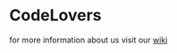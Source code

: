 # CodeLovers

for more information about us visit our [wiki](https://github.com/codeLovers1/codelovers_website/wiki/About-Us)
